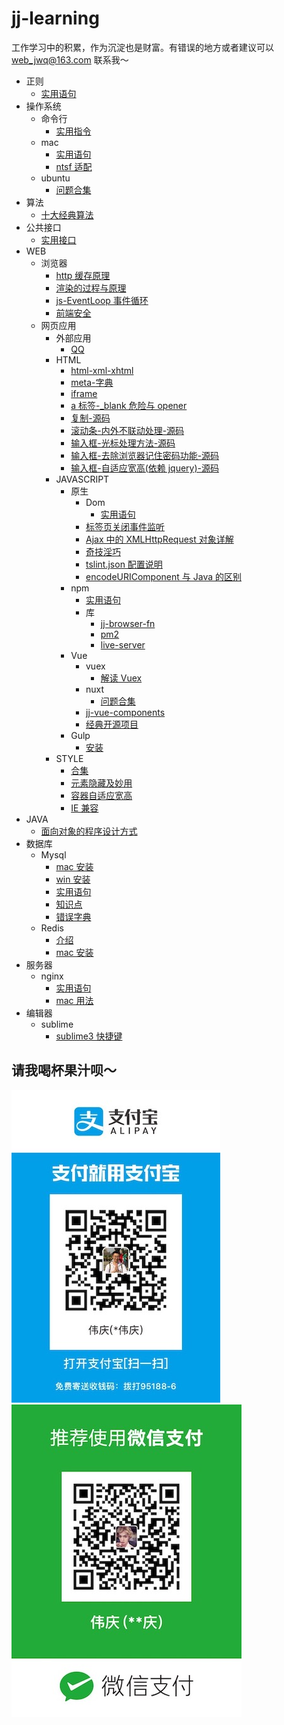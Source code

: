 # jj-learning

工作学习中的积累，作为沉淀也是财富。有错误的地方或者建议可以 web_jwq@163.com 联系我～

-   正则
    -   [实用语句](./正则/实用语句.md)
-   操作系统
    -   命令行
        -   [实用指令](./操作系统/命令行/实用指令.md)
    -   mac
        -   [实用语句](./操作系统/mac/实用语句.md)
        -   [ntsf 适配](./操作系统/mac/ntsf适配.md)
    -   ubuntu
        -   [问题合集](./操作系统/ubuntu/问题合集.md)
-   算法
    -   [十大经典算法](./算法/十大经典算法.md)
-   公共接口
    -   [实用接口](./公共接口//实用接口.md)
-   WEB
    -   浏览器
        -   [http 缓存原理](./WEB/浏览器/http缓存原理.md)
        -   [渲染的过程与原理](./WEB/浏览器/渲染的过程与原理.md)
        -   [js-EventLoop 事件循环](./WEB/浏览器/js-EventLoop事件循环.md)
        -   [前端安全](./WEB/浏览器/前端安全.md)
    -   网页应用
        -   外部应用
            -   [QQ](./WEB/网页应用/外部应用/QQ.md)
        -   HTML
            -   [html-xml-xhtml](./WEB/网页应用/HTML/html-xml-xhtml.md)
            -   [meta-字典](./WEB/网页应用/HTML/meta-字典.md)
            -   [iframe](./WEB/网页应用/HTML/iframe.md)
            -   [a 标签-\_blank 危险与 opener](./WEB/网页应用/HTML/a标签-_blank危险与opener.md)
            -   [复制-源码](./WEB/网页应用/HTML/复制.md)
            -   [滚动条-内外不联动处理-源码](./WEB/网页应用/HTML/滚动条-内外不联动处理.md)
            -   [输入框-光标处理方法-源码](./WEB/网页应用/HTML/输入框-光标处理方法.md)
            -   [输入框-去除浏览器记住密码功能-源码](./WEB/网页应用/HTML/输入框-去除浏览器记住密码功能.md)
            -   [输入框-自适应宽高(依赖 jquery)-源码](<./WEB/网页应用/HTML/输入框-自适应宽高(依赖jquery).md>)
        -   JAVASCRIPT
            -   原生
                -   Dom
                    -   [实用语句](./WEB/网页应用/JAVASCRIPT/原生/Dom/实用语句.md)
                -   [标签页关闭事件监听](./WEB/网页应用/JAVASCRIPT/原生/标签页关闭事件监听.md)
                -   [Ajax 中的 XMLHttpRequest 对象详解](./WEB/网页应用/JAVASCRIPT/原生/Ajax中的XMLHttpRequest对象详解.md)
                -   [奇技淫巧](./WEB/网页应用/JAVASCRIPT/原生/奇技淫巧.md)
                -   [tslint.json 配置说明](./WEB/网页应用/JAVASCRIPT/原生/tslint.json配置说明.md)
                -   [encodeURIComponent 与 Java 的区别](./WEB/网页应用/JAVASCRIPT/原生/encodeURIComponent与Java的区别.md)
            -   npm
                -   [实用语句](./WEB/网页应用/JAVASCRIPT/npm/实用语句.md)
                -   库
                    -   [jj-browser-fn](https://github.com/Javison666/jj-browser-fn)
                    -   [pm2](./WEB/网页应用/JAVASCRIPT/npm/库/pm2.md)
                    -   [live-server](./WEB/网页应用/JAVASCRIPT/npm/库/live-server.md)
            -   Vue
                -   vuex
                    -   [解读 Vuex](./WEB/网页应用/JAVASCRIPT/Vue/vuex/解读Vuex.md)
                -   nuxt
                    -   [问题合集](./WEB/网页应用/JAVASCRIPT/Vue/nuxt/问题合集.md)
                -   [jj-vue-components](https://hangzhou-zhiwang.github.io/jj-vue-components/dist/#/)
                -   [经典开源项目](./WEB/网页应用/JAVASCRIPT/Vue/经典开源项目.md)
            -   Gulp
                -   [安装](./WEB/网页应用/JAVASCRIPT/Gulp/安装.md)
        -   STYLE
            -   [合集](./WEB/网页应用/STYLE/合集.md)
            -   [元素隐藏及妙用](./WEB/网页应用/STYLE/元素隐藏及妙用.md)
            -   [容器自适应宽高](./WEB/网页应用/STYLE/容器自适应宽高.md)
            -   [IE 兼容](./WEB/网页应用/STYLE/IE兼容.md)
-   JAVA
    -   [面向对象的程序设计方式](./JAVA/面向对象的程序设计方式.md)
-   数据库
    -   Mysql
        -   [mac 安装](./数据库/Mysql/mac安装.md)
        -   [win 安装](./数据库/Mysql/win安装.md)
        -   [实用语句](./数据库/Mysql/实用语句.md)
        -   [知识点](./数据库/Mysql/知识点.md)
        -   [错误字典](./数据库/Mysql/错误字典.md)
    -   Redis
        -   [介绍](./数据库/Redis/介绍.md)
        -   [mac 安装](./数据库/Redis/mac安装.md)
-   服务器
    -   nginx
        -   [实用语句](./服务器/nginx/实用语句.md)
        -   [mac 用法](./服务器/nginx/mac用法.md)
-   编辑器
    -   sublime
        -   [sublime3 快捷键](./编辑器/sublime/sublime3快捷键.md)

## 请我喝杯果汁呗～

![Image text](https://github.com/Javison666/jj-learning/blob/master/image/alipay.jpg?raw=true)![Image text](https://github.com/Javison666/jj-learning/blob/master/image/wechat.jpg?raw=true)
